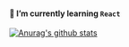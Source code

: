 <!--
**3Alan/3Alan** is a ✨ _special_ ✨ repository because its `README.md` (this file) appears on your GitHub profile.

Here are some ideas to get you started:

- 🔭 I’m currently working on ...
- 🌱 I’m currently learning ...
- 👯 I’m looking to collaborate on ...
- 🤔 I’m looking for help with ...
- 💬 Ask me about ...
- 📫 How to reach me: ...
- 😄 Pronouns: ...
- ⚡ Fun fact: ...
-->
#### 🌱 I’m currently learning `React`
 [![Anurag's github stats](https://github-readme-stats.vercel.app/api?username=3Alan&count_private=true&show_icons=true)](https://github.com/anuraghazra/github-readme-stats)
